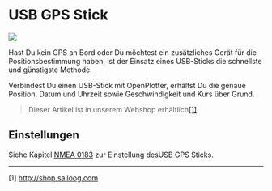 # USB GPS Stick


![](../en/gps.png)

Hast Du kein GPS an Bord oder Du möchtest ein zusätzliches Gerät für die Positionsbestimmung haben, ist der Einsatz eines USB-Sticks die schnellste und günstigste Methode.

Verbindest Du einen USB-Stick mit OpenPlotter, erhältst Du  die genaue Position, Datum und Uhrzeit sowie Geschwindigkeit und Kurs über Grund.

>Dieser Artikel ist in unserem Webshop erhältlich[[1]](http://shop.sailoog.com)

## Einstellungen

Siehe Kapitel [NMEA 0183](/nmea-0183.md) zur Einstellung desUSB GPS Sticks.

---

[1] http://shop.sailoog.com
